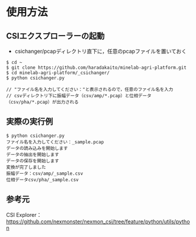 # 使用方法

## CSIエクスプローラーの起動

- csichanger/pcapディレクトリ直下に，任意のpcapファイルを置いておく

```
$ cd ~
$ git clone https://github.com/haradakaito/minelab-agri-platform.git
$ cd minelab-agri-platform/_csichanger/
$ python csichanger.py

// "ファイル名を入力してください："と表示されるので，任意のファイル名を入力
// csvディレクトリ下に振幅データ（csv/amp/*.pcap）と位相データ（csv/pha/*.pcap）が出力される
```

## 実際の実行例

```
$ python csichanger.py
ファイル名を入力してください：_sample.pcap
データの読み込みを開始します
データの抽出を開始します
データの保存を開始します
変換が完了しました
振幅データ：csv/amp/_sample.csv
位相データcsv/pha/_sample.csv
```

## 参考元

CSI Explorer：https://github.com/nexmonster/nexmon_csi/tree/feature/python/utils/python
